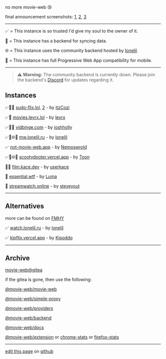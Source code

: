 no more movie-web 😢

final announcement screenshots: [1](https://files.catbox.moe/ddesj8.png), [2](https://files.catbox.moe/270b6n.png), [3](https://files.catbox.moe/m8kl57.png)

---

✅ = This instance is so trusted I'd give my soul to the owner of it.

💾 = This instance has a backend for syncing data.

🌐 = This instance uses the community backend hosted by [lonelil](https://github.com/lonelil).

📱 = This instance has full Progressive Web App compatibility for mobile.

---

> **⚠️ Warning:** The community backend is currently down. Please join the backend's [Discord](https://discord.gg/cinemas) for updates regarding it.

## Instances

✅💾📱 [sudo-flix.lol](https://sudo-flix.lol), [2](https://flix.kanded.xyz) - by [itzCozi](https://github.com/sussy-code)

✅💾 [movies.levrx.lol](https://movies.levrx.lol) - by [levrx](https://github.com/levrx)

✅💾📱 [vidbinge.com](https://www.vidbinge.com) - by [joshholly](https://github.com/joshholly)

✅💾🌐📱 [mw.lonelil.ru](https://mw.lonelil.ru) - by [lonelil](https://github.com/lonelil)

✅ [not-movie-web.app](https://not-movie-web.app) - by [Nemoswrold](https://github.com/Nemoswrold)

✅💾🌐📱 [scootydooter.vercel.app](https://scootydooter.vercel.app) - by [Toon](https://github.com/Toon-arch)

💾📱 [film.kace.dev](https://film.kace.dev) - by [userkace](https://github.com/userkace)

💾 [essential.wtf](https://www.essential.wtf) - by [Luma](https://github.com/C-Luma)

💾 [streamwatch.online](https://streamwatch.online) - by [steveyout](https://github.com/steveyout)

---

## Alternatives

more can be found on [FMHY](https://fmhy.pages.dev/videopiracyguide)

✅ [watch.lonelil.ru](https://watch.lonelil.ru) - by [lonelil](https://github.com/lonelil)

✅ [kipflix.vercel.app](https://kipflix.vercel.app) - by [Kipoddo](https://github.com/Kipoddo)

---

## Archive

[movie-web@gitea](https://gitea-production-9f32.up.railway.app/movie-web)

if the gitea is gone, then use the following:

[@movie-web/movie-web](https://github.com/ligmajohn/mw)

[@movie-web/simple-proxy](https://github.com/ligmajohn/simple-proxy)

[@movie-web/providers](https://github.com/ligmajohn/mw-providers)

[@movie-web/backend](https://github.com/ligmajohn/mw-back)

[@movie-web/docs](https://github.com/ligmajohn/mw-docs)

[@movie-web/extension](https://github.com/ligmajohn/ext) or [chrome-stats](https://chrome-stats.com/d/hoffoikpiofojilgpofjhnkkamfnnhmm) or [firefox-stats](https://firefox-stats.com/d/movie-web-extension)

---

[edit this page](https://github.com/erynith/movie-web-instances/edit/main/page.md) on [github](https://github.com/erynith/movie-web-instances)
